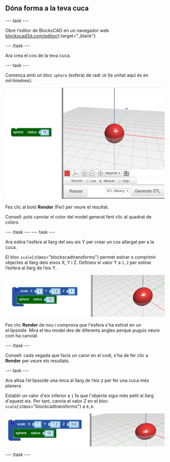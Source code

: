 ## Dóna forma a la teva cuca

--- task ---

Obre l'editor de BlocksCAD en un navegador web [blockscad3d.com/editor/](https://www.blockscad3d.com/editor/){:target="_blank"}

--- /task ---

Ara crea el cos de la teva cuca.

--- task ---

Comença amb un bloc `sphere` (esfera) de radi `10` (la unitat aquí és en mil·límetres):

![captura de pantalla](images/bug-body-sphere.png)

Fes clic al botó **Render** (Fer) per veure el resultat.

Consell: pots canviar el color del model generat fent clic al quadrat de colors.

--- /task --- --- task ---

Ara estira l'esfera al llarg del seu eix Y per crear un cos allargat per a la cuca.

El bloc `scale`{:class="blockscadtransforms"} permet estirar o comprimir objectes al llarg dels eixos X, Y i Z. Defineix el valor Y a `1,2` per estirar l’esfera al llarg de l’eix Y.

![captura de pantalla](images/bug-body-y.png)

Fes clic **Render** de nou i comprova que l'esfera s'ha estirat en un el·lipsoide. Mira el teu model des de diferents angles perquè puguis veure com ha canviat.

--- /task ---

Consell: cada vegada que facis un canvi en el codi, s'ha de fer clic a **Render** per veure els resultats.

--- task ---

Ara allisa l’el·lipsoide una mica al llarg de l’eix z per fer una cuca més planera.

Establir un valor d'eix inferior a `1` fa que l'objecte sigui més petit al llarg d'aquest eix. Per tant, canvia el valor Z en el bloc `scale`{:class="blockcadtransforms"} a `0,8`.

![captura de pantalla](images/bug-body-z.png)

--- /task ---




